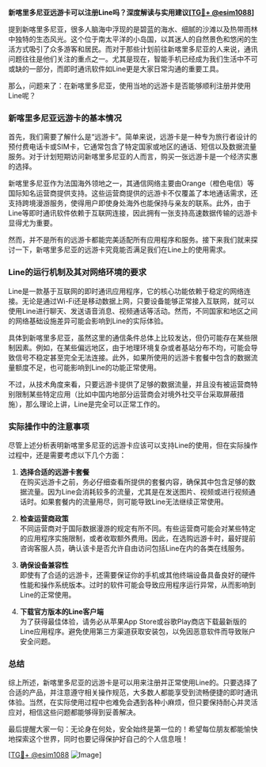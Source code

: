 **新喀里多尼亚远游卡可以注册Line吗？深度解读与实用建议[[TG💪+ @esim1088](https://t.me/s/esim1088)]**

提到新喀里多尼亚，很多人脑海中浮现的是碧蓝的海水、细腻的沙滩以及热带雨林中独特的生态风光。这个位于南太平洋的小岛国，以其迷人的自然景色和悠闲的生活方式吸引了众多游客和居民。而对于那些计划前往新喀里多尼亚的人来说，通讯问题往往是他们关注的重点之一。尤其是现在，智能手机已经成为我们生活中不可或缺的一部分，而即时通讯软件如Line更是大家日常沟通的重要工具。

那么，问题来了：在新喀里多尼亚，使用当地的远游卡是否能够顺利注册并使用Line呢？

### 新喀里多尼亚远游卡的基本情况

首先，我们需要了解什么是“远游卡”。简单来说，远游卡是一种专为旅行者设计的预付费电话卡或SIM卡，它通常包含了特定国家或地区的通话、短信以及数据流量服务。对于计划短期访问新喀里多尼亚的人而言，购买一张远游卡是一个经济实惠的选择。

新喀里多尼亚作为法国海外领地之一，其通信网络主要由Orange（橙色电信）等国际知名运营商提供支持。这些运营商提供的远游卡不仅覆盖了本地通话需求，还支持跨境漫游服务，使得用户即使身处海外也能保持与亲友的联系。此外，由于Line等即时通讯软件依赖于互联网连接，因此拥有一张支持高速数据传输的远游卡显得尤为重要。

然而，并不是所有的远游卡都能完美适配所有应用程序和服务。接下来我们就来探讨一下，新喀里多尼亚的远游卡究竟能否满足我们在Line上的使用需求。

### Line的运行机制及其对网络环境的要求

Line是一款基于互联网的即时通讯应用程序，它的核心功能依赖于稳定的网络连接。无论是通过Wi-Fi还是移动数据上网，只要设备能够正常接入互联网，就可以使用Line进行聊天、发送语音消息、视频通话等活动。然而，不同国家和地区之间的网络基础设施差异可能会影响到Line的实际体验。

具体到新喀里多尼亚，虽然这里的通信条件总体上比较发达，但仍可能存在某些限制因素。例如，在某些偏远地区，由于地理环境复杂或者基站分布不均，可能会导致信号不稳定甚至完全无法连接。此外，如果所使用的远游卡套餐中包含的数据流量额度不足，也可能影响到Line的功能正常使用。

不过，从技术角度来看，只要远游卡提供了足够的数据流量，并且没有被运营商特别限制某些特定应用（比如中国内地部分运营商会对境外社交平台采取屏蔽措施），那么理论上讲，Line是完全可以正常工作的。

### 实际操作中的注意事项

尽管上述分析表明新喀里多尼亚的远游卡应该可以支持Line的使用，但在实际操作过程中，还是需要考虑以下几个方面：

1. **选择合适的远游卡套餐**  
   在购买远游卡之前，务必仔细查看所提供的套餐内容，确保其中包含足够的数据流量。因为Line会消耗较多的流量，尤其是在发送图片、视频或进行视频通话时。如果套餐内的流量用尽，则可能导致Line无法继续正常使用。

2. **检查运营商政策**  
   不同运营商对于国际数据漫游的规定有所不同。有些运营商可能会对某些特定的应用程序实施限制，或者收取额外费用。因此，在选购远游卡时，最好提前咨询客服人员，确认该卡是否允许自由访问包括Line在内的各类在线服务。

3. **确保设备兼容性**  
   即使有了合适的远游卡，还需要保证你的手机或其他终端设备具备良好的硬件性能和操作系统版本。过时的软件可能会导致应用程序运行异常，从而影响到Line的正常使用。

4. **下载官方版本的Line客户端**  
   为了获得最佳体验，请务必从苹果App Store或谷歌Play商店下载最新版的Line应用程序。避免使用第三方渠道获取安装包，以免因恶意软件而导致账户安全问题。

### 总结

综上所述，新喀里多尼亚的远游卡是可以用来注册并正常使用Line的。只要选择了合适的产品，并注意遵守相关操作规范，大多数人都能享受到流畅便捷的即时通讯体验。当然，在实际使用过程中也难免会遇到各种小麻烦，但只要保持耐心并灵活应对，相信这些问题都能够得到妥善解决。

最后提醒大家一句：无论身在何处，安全始终是第一位的！希望每位朋友都能愉快地探索这个世界，同时也要记得保护好自己的个人信息哦！

[[TG💪+ @esim1088](https://t.me/s/esim1088) ![Image](https://i.postimg.cc/4NQfJmqS/Snipaste-2025-05-13-00-14-12.png)]